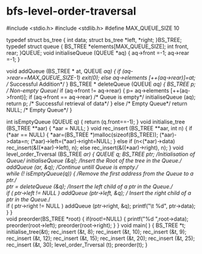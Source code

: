 # bfs-level-order-traversal
#include <stdio.h>
#include <stdlib.h>
#define MAX_QUEUE_SIZE 10

typedef struct bs_tree
{
    int data;
    struct bs_tree *left, *right;
}BS_TREE; 
typedef struct queue
{
   BS_TREE *elements[MAX_QUEUE_SIZE];
   int front, rear; 
}QUEUE;
void initialiseQueue (QUEUE *aq)
{
      aq->front =-1; 
      aq->rear =-1;
}

void addQueue (BS_TREE * at, QUEUE *aq)
{
if (aq->rear==MAX_QUEUE_SIZE-1)
              exit(0);
 else
                 aq->elements [++(aq->rear)]=at;
/* Successful Addition*/
}
BS_TREE * deleteQueue (QUEUE *aq)
{
     BS_TREE *p;
    /* Non-empty Queue*/
    if (aq->front != aq->rear)
    {
           p= aq->elements [++(aq->front)];
           if (aq->front == aq->rear)
           /* Queue is empty*/
                          initialiseQueue (aq);
           return p; /* Successful retrieval of data*/
    }
    else /* Empty Queue*/
               return NULL; /* Empty Queue*/
   }

int  isEmptyQueue (QUEUE q) 
{
    return (q.front==-1);
}
void initialise_tree (BS_TREE **aar)
{
        *aar = NULL;
}
void rec_insert (BS_TREE **aar, int n)
{
    if (*aar == NULL)
    {
       *aar=(BS_TREE *)malloc(sizeof(BS_TREE));
       (*aar)->data=n;
       (*aar)->left=(*aar)->right=NULL;
    } 
    else if (n<(*aar)->data)
           rec_insert(&((*aar)->left), n); 
    else
          rec_insert(&((*aar)->right), n); 
}
void level_order_Trversal (BS_TREE *ar)
{
      QUEUE q;
      BS_TREE *ptr;
      /*Initialisation of Queue*/
      initialiseQueue (&q);
     /*Insert the Root of the tree in the Queue.*/
      addQueue (ar, &q);
     /*Continue untill Queue is empty.*/    
      while (! isEmptyQueue(q))
     {
        /*Remove the first address from the    Queue to a ptr.*/    
           ptr = deleteQueue (&q);
 /*Insert the left child of a ptr in the Queue.*/    
           if ( ptr->left != NULL ) 
                 addQueue (ptr->left, &q);
/* Insert the right child of a ptr in the Queue.*/    
           if ( ptr->right != NULL ) 
                 addQueue (ptr->right, &q);
           printf("\t %d", ptr->data);            
     }
}    
void preorder(BS_TREE *root)
{
    if(root!=NULL)
    {
        printf("%d ",root->data);
        preorder(root->left);
        preorder(root->right);
    }
}
void main( )
{
    BS_TREE *t;
    initialise_tree(&t);
    rec_insert (&t, 8);
    rec_insert (&t, 10);
    rec_insert (&t, 9);
    rec_insert (&t, 12);
    rec_insert (&t, 15);
    rec_insert (&t, 20);
    rec_insert (&t, 25);
    rec_insert (&t, 30);
    level_order_Trversal (t);
    preorder(t);
}
